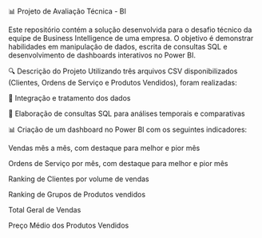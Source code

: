 📊 Projeto de Avaliação Técnica - BI 

Este repositório contém a solução desenvolvida para o desafio técnico da equipe de Business Intelligence de uma empresa. O objetivo é demonstrar habilidades em manipulação de dados, escrita de consultas SQL e desenvolvimento de dashboards interativos no Power BI.

🔍 Descrição do Projeto
Utilizando três arquivos CSV disponibilizados (Clientes, Ordens de Serviço e Produtos Vendidos), foram realizadas:

📁 Integração e tratamento dos dados

🧮 Elaboração de consultas SQL para análises temporais e comparativas

📊 Criação de um dashboard no Power BI com os seguintes indicadores:

Vendas mês a mês, com destaque para melhor e pior mês

Ordens de Serviço por mês, com destaque para melhor e pior mês

Ranking de Clientes por volume de vendas

Ranking de Grupos de Produtos vendidos

Total Geral de Vendas

Preço Médio dos Produtos Vendidos
